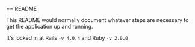 == README

This README would normally document whatever steps are necessary to get the
application up and running.

It's locked in at Rails `-v 4.0.4` and Ruby `-v 2.0.0`
